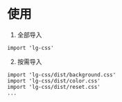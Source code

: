 # 使用

1. 全部导入

```
import 'lg-css'
```

2. 按需导入

```
import 'lg-css/dist/background.css'
import 'lg-css/dist/color.css'
import 'lg-css/dist/reset.css'
...
```

